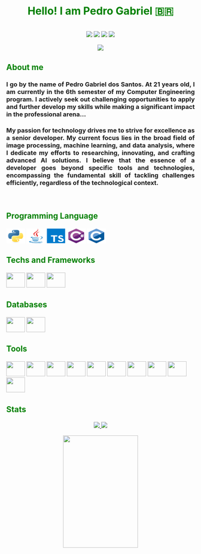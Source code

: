 <h1 align="center" style="color:green;" >Hello! I am Pedro Gabriel 🇧🇷</h1>
<br>
 
<div align="center">
  <a href="mailto:pedro16.dev@gmail.com"><img src="https://img.shields.io/badge/Gmail-D14836?style=for-the-badge&logo=gmail&logoColor=white" target="_blank"></a>
  <a href="https://www.linkedin.com/in/pedro-gabriel-24ba0a192/" target="_blank"><img src="https://img.shields.io/badge/-LinkedIn-%230077B5?style=for-the-badge&logo=linkedin&logoColor=white" target="_blank"></a> 
  <a href = "https://www.instagram.com/pedroogaab/"><img src="https://img.shields.io/badge/Instagram-E4405F?style=for-the-badge&logo=instagram&logoColor=white"></a>
  <a><img src="https://img.shields.io/badge/pedroogaab-7289DA?style=for-the-badge&logo=discord&logoColor=white"></a>
</div>

<div align=center>
  <br>
  <img src="https://media0.giphy.com/media/yeE6B8nEKcTMWWvBzD/giphy.gif?cid=ecf05e47p8n4uxc8bnpj3q9kuy388ol9jmiuw7whpj6e4263&ep=v1_gifs_search&rid=giphy.gif&ct=g" width="120"> 

</div>

  ## <p style="color:green;"> About me </p>
  ### <p align="justify"> I go by the name of Pedro Gabriel dos Santos. At 21 years old, I am currently in the 6th semester of my Computer Engineering program. I actively seek out challenging opportunities to apply and further develop my skills while making a significant impact in the professional arena...
  
  ### <p align="justify"> My passion for technology drives me to strive for excellence as a senior developer. My current focus lies in the broad field of image processing, machine learning, and data analysis, where I dedicate my efforts to researching, innovating, and crafting advanced AI solutions. I believe that the essence of a developer goes beyond specific tools and technologies, encompassing the fundamental skill of tackling challenges efficiently, regardless of the technological context.</p><br>


## <p style="color:green;"> Programming Language </p>
<div>

  <img src="https://raw.githubusercontent.com/devicons/devicon/master/icons/python/python-original.svg" height="40" width="50">
  <img src="https://raw.githubusercontent.com/devicons/devicon/master/icons/java/java-original.svg" height="40" width="50">
  <img src="https://raw.githubusercontent.com/devicons/devicon/master/icons/typescript/typescript-original.svg" height="40" width="50">
  <img src="https://raw.githubusercontent.com/devicons/devicon/master/icons/csharp/csharp-original.svg" height="40" width="50">
  <img src="https://raw.githubusercontent.com/devicons/devicon/master/icons/c/c-original.svg" height="40" width="50">

</div>

## <p style="color:green;"> Techs and Frameworks </p>
<div>
  <img src="https://cdn.jsdelivr.net/gh/devicons/devicon/icons/docker/docker-original-wordmark.svg" height="40" width="50"/>
  <img src="https://cdn.jsdelivr.net/gh/devicons/devicon/icons/anaconda/anaconda-original-wordmark.svg" height="40" width="50"/>
  <img src="https://cdn.jsdelivr.net/gh/devicons/devicon/icons/firebase/firebase-plain-wordmark.svg" height="40" width="50"/>
</div>

## <p style="color:green;">  Databases </p>
<div>
  <img src="https://cdn.jsdelivr.net/gh/devicons/devicon/icons/mongodb/mongodb-original-wordmark.svg" height="40" width="50"/>
  <img src="https://cdn.jsdelivr.net/gh/devicons/devicon/icons/sqlite/sqlite-original.svg" height="40" width="50"/>
</div>

## <p style="color:green;">  Tools

<div>
  <img src="https://cdn.jsdelivr.net/gh/devicons/devicon/icons/vscode/vscode-original.svg" height="40" width="50"/>
  <img src="https://cdn.jsdelivr.net/gh/devicons/devicon/icons/linux/linux-original.svg" height="40" width="50"/>
  <img src="https://cdn.jsdelivr.net/gh/devicons/devicon/icons/tensorflow/tensorflow-original.svg" height="40" width="50"/>
  <img src="https://cdn.jsdelivr.net/gh/devicons/devicon/icons/pandas/pandas-original.svg" height="40" width="50"/>
  <img src="https://cdn.jsdelivr.net/gh/devicons/devicon/icons/opencv/opencv-original.svg" height="40" width="50"/>
  <img src="https://cdn.jsdelivr.net/gh/devicons/devicon/icons/jupyter/jupyter-original.svg" height="40" width="50"/>
  <img src="https://cdn.jsdelivr.net/gh/devicons/devicon/icons/pytorch/pytorch-original.svg" height="40" width="50"/>
  <img src="https://cdn.jsdelivr.net/gh/devicons/devicon/icons/git/git-original.svg" height="40" width="50"/>
  <img src="https://cdn.jsdelivr.net/gh/devicons/devicon/icons/github/github-original.svg" height="40" width="50"/>
  <img src="https://cdn.jsdelivr.net/gh/devicons/devicon/icons/unity/unity-original.svg" height="40" width="50"/>
</div>

## <p style="color:green;"> Stats </p>
<div align="center">
  <a href="https://github.com/pedroogaab">
  <img height="170em" src="https://github-readme-stats.vercel.app/api?username=pedroogaab&show_icons=true&theme=radical&include_all_commits=true&count_private=true"/>
  <img height="170em" src="https://github-readme-stats.vercel.app/api/top-langs/?username=pedroogaab&layout=compact&langs_count=7&theme=radical"/>
  <br>

</div>


<div align=center>
  <br>
  <img src="https://media3.giphy.com/media/VaKOuNStrqD0A/giphy.gif?cid=ecf05e475y8e731d8ryurmx5vrqa0q402so85e8p0ban41wn&ep=v1_gifs_related&rid=giphy.gif&ct=g" height="300" width="200">
</div>


